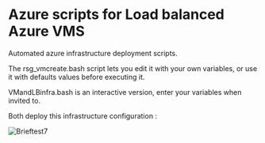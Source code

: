 # Azure scripts for Load balanced Azure VMS

Automated azure infrastructure deployment scripts.

The rsg_vmcreate.bash script lets you edit it with your own variables, or use it with defaults values before executing it.

VMandLBinfra.bash is an interactive version, enter your variables when invited to. 

Both deploy this infrastructure configuration :

![Brieftest7](https://user-images.githubusercontent.com/93102912/229312285-b1c495e7-d794-4cd7-a232-776637e32321.png)
